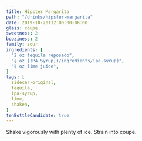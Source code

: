 ```yaml
---
title: Hipster Margarita
path: "/drinks/hipster-margarita"
date: 2019-10-20T12:00:00-08:00
glass: coupe
sweetness: 2
booziness: 2
family: sour
ingredients: [
  "2 oz tequila reposado",
  "¾ oz [IPA Syrup](/ingredients/ipa-syrup)",
  "¾ oz lime juice",
]
tags: [
  sidecar-original,
  tequila,
  ipa-syrup,
  lime,
  shaken,
]
tenBottleCandidate: true
---
```


Shake vigorously with plenty of ice. Strain into coupe.
